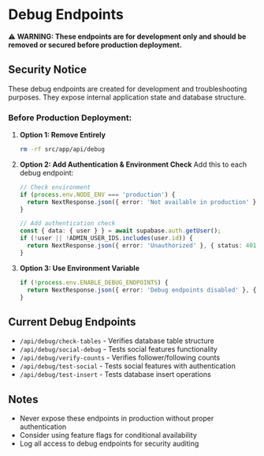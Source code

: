 # Debug Endpoints

⚠️ **WARNING: These endpoints are for development only and should be removed or secured before production deployment.**

## Security Notice

These debug endpoints are created for development and troubleshooting purposes. They expose internal application state and database structure.

### Before Production Deployment:

1. **Option 1: Remove Entirely**
   ```bash
   rm -rf src/app/api/debug
   ```

2. **Option 2: Add Authentication & Environment Check**
   Add this to each debug endpoint:
   ```typescript
   // Check environment
   if (process.env.NODE_ENV === 'production') {
     return NextResponse.json({ error: 'Not available in production' }, { status: 403 });
   }
   
   // Add authentication check
   const { data: { user } } = await supabase.auth.getUser();
   if (!user || !ADMIN_USER_IDS.includes(user.id)) {
     return NextResponse.json({ error: 'Unauthorized' }, { status: 401 });
   }
   ```

3. **Option 3: Use Environment Variable**
   ```typescript
   if (!process.env.ENABLE_DEBUG_ENDPOINTS) {
     return NextResponse.json({ error: 'Debug endpoints disabled' }, { status: 403 });
   }
   ```

## Current Debug Endpoints

- `/api/debug/check-tables` - Verifies database table structure
- `/api/debug/social-debug` - Tests social features functionality
- `/api/debug/verify-counts` - Verifies follower/following counts
- `/api/debug/test-social` - Tests social features with authentication
- `/api/debug/test-insert` - Tests database insert operations

## Notes

- Never expose these endpoints in production without proper authentication
- Consider using feature flags for conditional availability
- Log all access to debug endpoints for security auditing